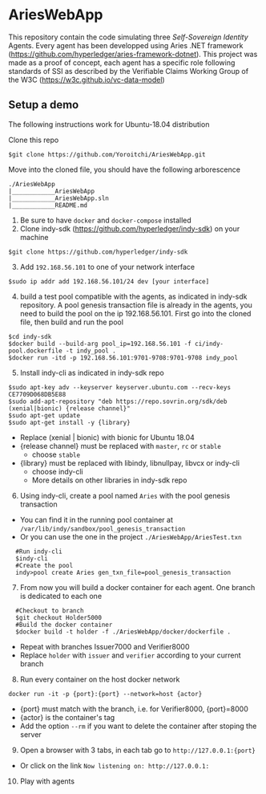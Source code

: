 # AriesWebApp
This repository contain the code simulating three *Self-Sovereign Identity* Agents. Every agent has been developped using Aries .NET framework (https://github.com/hyperledger/aries-framework-dotnet).
This project was made as a proof of concept, each agent has a specific role following standards of SSI as described by the Verifiable Claims Working Group of the W3C (https://w3c.github.io/vc-data-model) 

## Setup a demo
The following instructions work for Ubuntu-18.04 distribution

Clone this repo
```
$git clone https://github.com/Yoroitchi/AriesWebApp.git
```
Move into the cloned file, you should have the following arborescence
```
./AriesWebApp
|____________AriesWebApp
|____________AriesWebApp.sln
|____________README.md
```
1. Be sure to have `docker` and `docker-compose` installed
2. Clone indy-sdk (https://github.com/hyperledger/indy-sdk) on your machine 
```
$git clone https://github.com/hyperledger/indy-sdk
```
3. Add `192.168.56.101` to one of your network interface
```
$sudo ip addr add 192.168.56.101/24 dev [your interface]
```
4. build a test pool compatible with the agents, as indicated in indy-sdk repository. A pool genesis transaction file is already in the agents, you need to build the pool on the ip 192.168.56.101.
First go into the cloned file, then build and run the pool
```
$cd indy-sdk
$docker build --build-arg pool_ip=192.168.56.101 -f ci/indy-pool.dockerfile -t indy_pool .
$docker run -itd -p 192.168.56.101:9701-9708:9701-9708 indy_pool
```
5. Install indy-cli as indicated in indy-sdk repo
```
$sudo apt-key adv --keyserver keyserver.ubuntu.com --recv-keys CE7709D068DB5E88
$sudo add-apt-repository "deb https://repo.sovrin.org/sdk/deb (xenial|bionic) {release channel}"
$sudo apt-get update
$sudo apt-get install -y {library}
```
* Replace (xenial | bionic) with bionic for Ubuntu 18.04
* {release channel} must be replaced with `master`, `rc` or `stable`
  * choose `stable`
* {library} must be replaced with libindy, libnullpay, libvcx or indy-cli
  * choose indy-cli
  * More details on other libraries in indy-sdk repo
6. Using indy-cli, create a pool named `Aries` with the pool genesis transaction
  * You can find it in the running pool container at `/var/lib/indy/sandbox/pool_genesis_transaction`
  * Or you can use the one in the project `./AriesWebApp/AriesTest.txn`
  ```
    #Run indy-cli
    $indy-cli
    #Create the pool
    indy>pool create Aries gen_txn_file=pool_genesis_transaction
  ```
 7. From now you will build a docker container for each agent. One branch is dedicated to each one
  ```
    #Checkout to branch 
    $git checkout Holder5000
    #Build the docker container
    $docker build -t holder -f ./AriesWebApp/docker/dockerfile .
  ```
   * Repeat with branches Issuer7000 and Verifier8000
   * Replace `holder` with `issuer` and `verifier` according to your current branch
  8. Run every container on the host docker network
  ```
  docker run -it -p {port}:{port} --network=host {actor}
  ```
   * {port} must match with the branch, i.e. for Verifier8000, {port}=8000
   * {actor} is the container's tag
   * Add the option `--rm` if you want to delete the container after stoping the server
  9. Open a browser with 3 tabs, in each tab go to `http://127.0.0.1:{port}`
   * Or click on the link `Now listening on: http://127.0.0.1:`
  10. Play with agents

